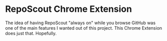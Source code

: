 # RepoScout Chrome Extension

The idea of having RepoScout "always on" while you browse GitHub was one of the main features I wanted out of this project. This Chrome Extension does just that. Hopefully.
